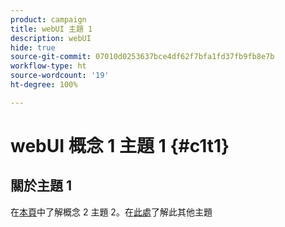 ```yaml
---
product: campaign
title: webUI 主題 1
description: webUI
hide: true
source-git-commit: 07010d0253637bce4df62f7bfa1fd37fb9fb8e7b
workflow-type: ht
source-wordcount: '19'
ht-degree: 100%

---
```


# webUI 概念 1 主題 1 {#c1t1}

## 關於主題 1

在[本頁](../concept2/topic2.md)中了解概念 2 主題 2。在[此處](../../automation/workflow/about-workflows.md)了解此其他主題 